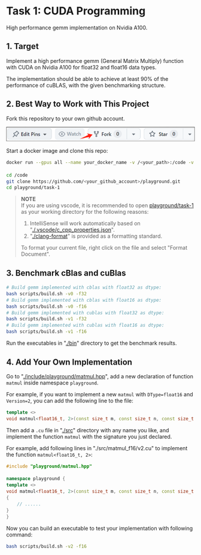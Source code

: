 # Task 1: CUDA Programming

High performance gemm implementation on Nvidia A100.

## 1. Target

Implement a high performance gemm (General Matrix Multiply) function with CUDA on Nvidia A100 for float32 and float16 data types.

The implementation should be able to achieve at least 90% of the performance of cuBLAS, with the given benchmarking structure.


## 2. Best Way to Work with This Project

Fork this repository to your own github account.

![image](./docs/imgs/fork.png)

Start a docker image and clone this repo:
  
```bash
docker run --gpus all --name your_docker_name -v /<your_path>:/code -v /nvme/model_hub:/root/model_hub -it -p <your_port>:22 --entrypoint /bin/bash torch-xla:r2.1.0-cuda12.1-cudnn8.9.6-playground-new  

cd /code
git clone https://github.com/<your_github_account>/playground.git
cd playground/task-1
```

> **NOTE**  
> If you are using vscode, it is recommended to open [playground/task-1](./) as your working directory for the following reasons:
>
> 1. IntelliSense will work automatically based on "[./.vscode/c_cpp_properties.json](./.vscode/c_cpp_properties.json)".
> 2. "[./clang-format](./.clang-format)" is provided as a formatting standard.
>
> To format your current file, right click on the file and select "Format Document".


## 3. Benchmark cBlas and cuBlas

```bash
# Build gemm implemented with cblas with float32 as dtype:
bash scripts/build.sh -v0 -f32
# Build gemm implemented with cblas with float16 as dtype:
bash scripts/build.sh -v0 -f16
# Build gemm implemented with cublas with float32 as dtype:
bash scripts/build.sh -v1 -f32
# Build gemm implemented with cublas with float16 as dtype:
bash scripts/build.sh -v1 -f16
```

Run the executables in "[./bin](./bin)" directory to get the benchmark results.

## 4. Add Your Own Implementation

Go to "[./include/playground/matmul.hpp](./include/playground/matmul.hpp)", add a new declaration of function `matmul` inside namespace `playground`.

For example, if you want to implement a new `matmul` with `DType=float16` and `Version=2`, you can add the following line to the file:

```cpp
template <>
void matmul<float16_t, 2>(const size_t m, const size_t n, const size_t k, const float16_t* const A, const float16_t* const B, float16_t* const C);
```

Then add a `.cu` file in "[./src](./src)" directory with any name you like, and implement the function `matmul` with the signature you just declared.

For example, add following lines in "./src/matmul_f16/v2.cu" to implement the function `matmul<float16_t, 2>`:

```cpp
#include "playground/matmul.hpp"

namespace playground {
template <>
void matmul<float16_t, 2>(const size_t m, const size_t n, const size_t k, const float16_t* const A, const float16_t* const B, float16_t* const C)
{
    // ......
}
}
```

Now you can build an executable to test your implementation with following command:

```bash
bash scripts/build.sh -v2 -f16
```
